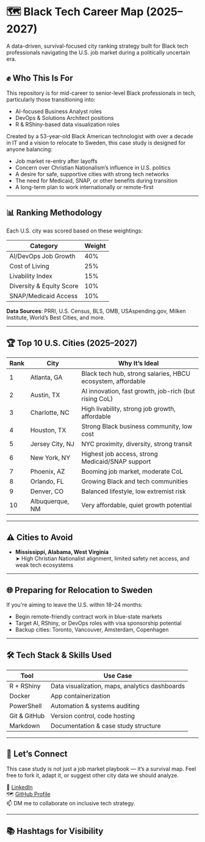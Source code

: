 # 🗺️ Black Tech Career Map (2025–2027)

A data-driven, survival-focused city ranking strategy built for Black tech professionals navigating the U.S. job market during a politically uncertain era.

## ✊ Who This Is For

This repository is for mid-career to senior-level Black professionals in tech, particularly those transitioning into:
- AI-focused Business Analyst roles
- DevOps & Solutions Architect positions
- R & RShiny-based data visualization roles

Created by a 53-year-old Black American technologist with over a decade in IT and a vision to relocate to Sweden, this case study is designed for anyone balancing:

- Job market re-entry after layoffs
- Concern over Christian Nationalism’s influence in U.S. politics
- A desire for safe, supportive cities with strong tech networks
- The need for Medicaid, SNAP, or other benefits during transition
- A long-term plan to work internationally or remote-first

---

## 📊 Ranking Methodology

Each U.S. city was scored based on these weightings:

| Category                 | Weight |
|--------------------------|--------|
| AI/DevOps Job Growth     | 40%    |
| Cost of Living           | 25%    |
| Livability Index         | 15%    |
| Diversity & Equity Score | 10%    |
| SNAP/Medicaid Access     | 10%    |

**Data Sources**: PRRI, U.S. Census, BLS, OMB, USAspending.gov, Milken Institute, World’s Best Cities, and more.

---

## 🏆 Top 10 U.S. Cities (2025–2027)

| Rank | City           | Why It’s Ideal |
|------|----------------|----------------|
| 1    | Atlanta, GA    | Black tech hub, strong salaries, HBCU ecosystem, affordable |
| 2    | Austin, TX     | AI innovation, fast growth, job-rich (but rising CoL) |
| 3    | Charlotte, NC  | High livability, strong job growth, affordable |
| 4    | Houston, TX    | Strong Black business community, low cost |
| 5    | Jersey City, NJ| NYC proximity, diversity, strong transit |
| 6    | New York, NY   | Highest job access, strong Medicaid/SNAP support |
| 7    | Phoenix, AZ    | Booming job market, moderate CoL |
| 8    | Orlando, FL    | Growing Black and tech communities |
| 9    | Denver, CO     | Balanced lifestyle, low extremist risk |
| 10   | Albuquerque, NM| Very affordable, quiet growth potential |

---

## ⚠️ Cities to Avoid

- **Mississippi, Alabama, West Virginia**  
  ➤ High Christian Nationalist alignment, limited safety net access, and weak tech ecosystems

---

## 🌐 Preparing for Relocation to Sweden

If you're aiming to leave the U.S. within 18–24 months:
- Begin remote-friendly contract work in blue-state markets
- Target AI, RShiny, or DevOps roles with visa sponsorship potential
- Backup cities: Toronto, Vancouver, Amsterdam, Copenhagen

---

## 🛠️ Tech Stack & Skills Used

| Tool          | Use Case                      |
|---------------|-------------------------------|
| R + RShiny    | Data visualization, maps, analytics dashboards |
| Docker        | App containerization           |
| PowerShell    | Automation & systems auditing  |
| Git & GitHub  | Version control, code hosting  |
| Markdown      | Documentation & case study structure |

---

## 💬 Let’s Connect

This case study is not just a job market playbook — it’s a survival map. Feel free to fork it, adapt it, or suggest other city data we should analyze.

🔗 [LinkedIn](https://www.linkedin.com/in/mauricemcdonald)  
🗺️ [GitHub Profile](https://github.com/emcdo411)  
📫 DM me to collaborate on inclusive tech strategy.

---

## 📚 Hashtags for Visibility

